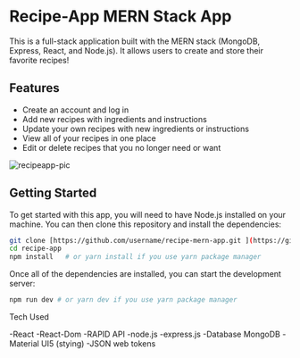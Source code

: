 # Recipe-App MERN Stack App

This is a full-stack application built with the MERN stack (MongoDB, Express, React, and Node.js). It allows users to create and store their favorite recipes!

## Features 
* Create an account and log in 
* Add new recipes with ingredients and instructions
* Update your own recipes with new ingredients or instructions  
* View all of your recipes in one place 
* Edit or delete recipes that you no longer need or want


![recipeapp-pic](https://github.com/SagidAnowar/Recipe-App/assets/121697604/d66a6f43-de67-4497-8f33-f083604211a8)


 ## Getting Started 

 To get started with this app, you will need to have Node.js installed on your machine. You can then clone this repository and install the dependencies:  

 ```bash 
 git clone [https://github.com/username/recipe-mern-app.git ](https://github.com/SagidAnowar/Recipe-App.git)
 cd recipe-app  
 npm install   # or yarn install if you use yarn package manager  

 ```

 Once all of the dependencies are installed, you can start the development server:  

 ```bash  
 npm run dev # or yarn dev if you use yarn package manager   

 ```
Tech Used

-React
-React-Dom
-RAPID API
-node.js
-express.js
-Database MongoDB
-Material UI5 (stying)
-JSON web tokens 


